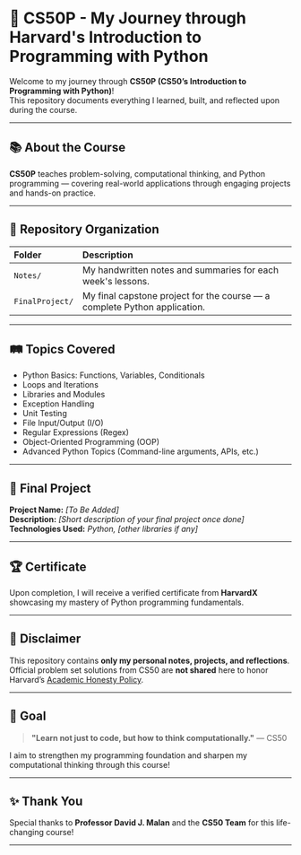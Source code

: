 # 🚀 CS50P - My Journey through Harvard's Introduction to Programming with Python

Welcome to my journey through **CS50P (CS50’s Introduction to Programming with Python)**!  
This repository documents everything I learned, built, and reflected upon during the course.

---

## 📚 About the Course

**CS50P** teaches problem-solving, computational thinking, and Python programming — covering real-world applications through engaging projects and hands-on practice.

---

## 📂 Repository Organization

| Folder | Description |
|:------|:------------|
| `Notes/` | My handwritten notes and summaries for each week's lessons. |
| `FinalProject/` | My final capstone project for the course — a complete Python application. |

---

## 🛤️ Topics Covered

- Python Basics: Functions, Variables, Conditionals
- Loops and Iterations
- Libraries and Modules
- Exception Handling
- Unit Testing
- File Input/Output (I/O)
- Regular Expressions (Regex)
- Object-Oriented Programming (OOP)
- Advanced Python Topics (Command-line arguments, APIs, etc.)

---

## 🌟 Final Project

**Project Name:** _[To Be Added]_  
**Description:** _[Short description of your final project once done]_  
**Technologies Used:** _Python, [other libraries if any]_  

---

## 🏆 Certificate

Upon completion, I will receive a verified certificate from **HarvardX** showcasing my mastery of Python programming fundamentals.

---

## 📜 Disclaimer

This repository contains **only my personal notes, projects, and reflections**.  
Official problem set solutions from CS50 are **not shared** here to honor Harvard’s [Academic Honesty Policy](https://cs50.harvard.edu/python/2022/honesty/).

---

## 🎯 Goal

> **"Learn not just to code, but how to think computationally."** — CS50

I aim to strengthen my programming foundation and sharpen my computational thinking through this course!

---

## ✨ Thank You

Special thanks to **Professor David J. Malan** and the **CS50 Team** for this life-changing course!

---
